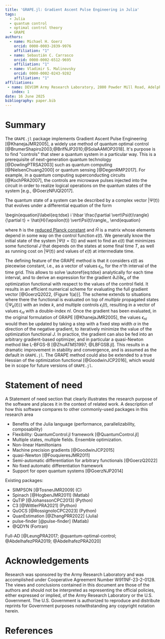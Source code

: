```yaml
---
title: 'GRAPE.jl: Gradient Ascent Pulse Engineering in Julia'
tags:
  - Julia
  - quantum control
  - optimal control theory
  - GRAPE
authors:
  - name: Michael H. Goerz
    orcid: 0000-0003-2839-9976
    affiliation: "1"
  - name: Sebastián C. Carrasco
    orcid: 0000-0002-6512-9695
    affiliation: "1"
  - name: Vladimir S. Malinovsky
    orcid: 0000-0002-0243-9282
    affiliation: "1"
affiliations:
 - name: DEVCOM Army Research Laboratory, 2800 Powder Mill Road, Adelphi, MD 20783, United States
   index: 1
date: 16 June 2025
bibliography: paper.bib
---
```


# Summary

The `GRAPE.jl` package implements Gradient Ascent Pulse Engineering [@KhanejaJMR2005], a widely use method of quantum optimal control [@BrumerShapiro2003;@BrifNJP2010;@SolaAAMOP2018]. It's purpose is to find "controls" that steer a quantum system in a particular way. This is a prerequisite of next-generation quantum technology [@DowlingPTRSA2003] such as quantum computing [@NielsenChuang2000] or quantum sensing [@DegenRMP2017]. For example, in a quantum computing superconducting circuits [@KochPRA2007], the controls are microwave pulses injected into the circuit in order to realize logical operations on the quantum states of the system [e.g., @GoerzNPJQI2017].

The quantum state of a system can be described by a complex vector $\vert \Psi(t) \rangle$ that evolves under a differential equation of the form

\begin{equation}\label{eq:tdse}
i \hbar \frac{\partial \vert\Psi(t)\rangle}{\partial t} = \hat{H}(\epsilon(t)) \vert\Psi(t)\rangle\,,
\end{equation}

where $\hbar$ is the [reduced Planck constant](https://en.wikipedia.org/wiki/Planck_constant) and $\hat{H}$ is a matrix whose elements depend in some way on the control function $\epsilon(t)$. We generally know the initial state of the system $\vert\Psi(t=0)\rangle$ and want to find an $\epsilon(t)$ that minimizes some functional $J$ that depends on the states at some final time $T$, as well as running cost on $\vert\Psi(t)\rangle$ and values of $\epsilon(t)$ at intermediate time.

The defining feature of the GRAPE method is that it considers $\epsilon(t)$ as piecewise constant, i.e., as a vector of values $\epsilon_n$, for the $n$'th interval of the time grid. This allows to solve \autoref{eq:tdse} analytically for each time interval, and to derive an expression for the gradient $\partial J / \partial \epsilon_n$ of the optimization functional with respect to the values of the control field. It results in an efficient numerical scheme for evaluating the full gradient vector [@GoerzQ2022, {Figure 1(a)}]. The scheme extends to situations where there the functional is evaluated on top of *multiple* propagated states $\{\vert \Psi_k(t) \rangle\}$ with an index $k$, and multiple controls $\epsilon_l(t)$, resulting in a vector of values $\epsilon_{nl}$ with a double-index $nl$. Once the gradient has been evaluated, in the original formulation of GRAPE [@KhanejaJMR2005], the values $\epsilon_{nl}$ would then be updated by taking a step with a fixed step width $\alpha$ in the direction of the negative gradient, to iteratively minimize the value of the optimization functional $J$. In practice, the gradient can also be fed into an arbitrary gradient-based optimizer, and in particular a quasi-Newton method like L-BFGS-B [@ZhuATMS1997; @LBFGSB.jl]. This results in a dramatic improvement in stability and convergence, and is assumed as the default in `GRAPE.jl`. The GRAPE method could also be extended to a true Hessian of the optimization functional [@GoodwinJCP2016], which would be in scope for future versions of `GRAPE.jl`.


# Statement of need

A Statement of need section that clearly illustrates the research purpose of the software and places it in the context of related work. A description of how this software compares to other commonly-used packages in this research area

* Benefits of the Julia language (performance, parallelizability, composability)
* Flexibility: QuantumControl.jl framework [@QuantumControl.jl]
* Multiple states, multiple fields. Ensemble optimization.
* Non-linear Hamiltonians
* Machine precision gradients [@GoodwinJCP2015]
* quasi-Newton [@FouquieresJMR2011]
* Semi-automatic differentiation for arbitrary functionals [@GoerzQ2022]
* No fixed automatic differentiation framework
* Support for open quantum systems [@GoerzNJP2014]

Existing packages:

* SIMPSON [@TosnerJMR2009] (C)
* Spinach [@HogbenJMR2011] (Matlab)
* QuTIP [@JohanssonCPC2013] (Python)
* C3 [@WittlerPRA2021] (Python)
* QuOCS [@RossignoloCPC2023] (Python)
* QuanEstimation [@ZhangPRR2022] (Julia)
* pulse-finder [@pulse-finder] (Matlab)
* @QDYN (Fortran)

Full-AD [@LeungPRA2017; @quantum-optimal-control; @AbdelhafezPRA2019; @AbdelhafezPRA2020]

# Acknowledgements

Research was sponsored by the Army Research Laboratory and was accomplished under Cooperative Agreement Number
W911NF-23-2-0128. The views and conclusions contained in this document are those of the authors and should not be interpreted as representing the official policies, either expressed or implied, of the Army Research Laboratory or the U.S. Government. The U.S. Government is authorized to reproduce and distribute reprints for Government purposes notwithstanding any copyright notation herein.

# References
